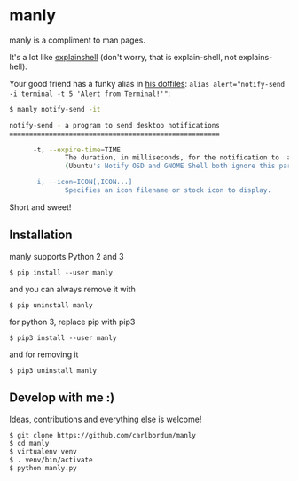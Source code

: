 # manly
manly is a compliment to man pages.

It's a lot like [explainshell](https://explainshell.com) (don't worry, that is explain-shell, not explains-hell).

Your good friend has a funky alias in [his dotfiles](https://github.com/8Banana/dotfiles/blob/master/__Myst__/.zshrc): `alias alert="notify-send -i terminal -t 5 'Alert from Terminal!'"`:

``` bash
$ manly notify-send -it

notify-send - a program to send desktop notifications
=====================================================

      -t, --expire-time=TIME
              The duration, in milliseconds, for the notification to  appear  on  screen.
              (Ubuntu's Notify OSD and GNOME Shell both ignore this parameter.)

      -i, --icon=ICON[,ICON...]
              Specifies an icon filename or stock icon to display.

```

Short and sweet!


## Installation
manly supports Python 2 and 3

    $ pip install --user manly

and you can always remove it with

    $ pip uninstall manly
    
for python 3, replace pip with pip3

    $ pip3 install --user manly
    
and for removing it
    
    $ pip3 uninstall manly


## Develop with me :)

Ideas, contributions and everything else is welcome!

```bash
$ git clone https://github.com/carlbordum/manly
$ cd manly
$ virtualenv venv
$ . venv/bin/activate
$ python manly.py
```
